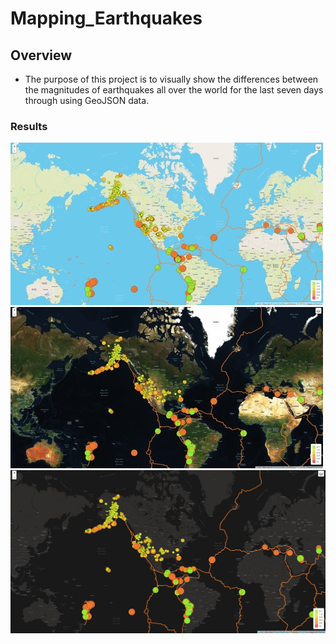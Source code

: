 # Mapping_Earthquakes

## Overview
- The purpose of this project is to visually show the differences between the magnitudes of earthquakes all over the world for the last seven days through using GeoJSON data.

### Results
![1](Earthquake_Challenge/static/images/1.png)
![2](Earthquake_Challenge/static/images/2.png)
![3](Earthquake_Challenge/static/images/3.png)
